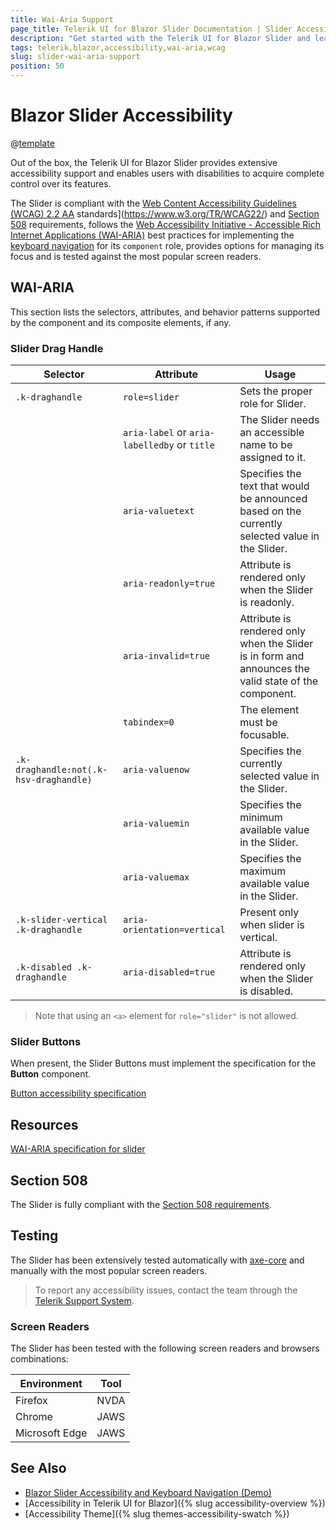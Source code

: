```yaml
---
title: Wai-Aria Support
page_title: Telerik UI for Blazor Slider Documentation | Slider Accessibility
description: "Get started with the Telerik UI for Blazor Slider and learn about its accessibility support for WAI-ARIA, Section 508, and WCAG 2.2."
tags: telerik,blazor,accessibility,wai-aria,wcag
slug: slider-wai-aria-support 
position: 50 
---
```


# Blazor Slider Accessibility

@[template](/_contentTemplates/common/parameters-table-styles.md#table-layout)



Out of the box, the Telerik UI for Blazor Slider provides extensive accessibility support and enables users with disabilities to acquire complete control over its features.


The Slider is compliant with the [Web Content Accessibility Guidelines (WCAG) 2.2  AA](https://www.w3.org/TR/WCAG22/) standards](https://www.w3.org/TR/WCAG22/) and [Section 508](http://www.section508.gov/) requirements, follows the [Web Accessibility Initiative - Accessible Rich Internet Applications (WAI-ARIA)](https://www.w3.org/WAI/ARIA/apg/) best practices for implementing the [keyboard navigation](#keyboard-navigation) for its `component` role, provides options for managing its focus and is tested against the most popular screen readers.

## WAI-ARIA


This section lists the selectors, attributes, and behavior patterns supported by the component and its composite elements, if any.

### Slider Drag Handle

| Selector | Attribute | Usage |
| -------- | --------- | ----- |
| `.k-draghandle` | `role=slider` | Sets the proper role for Slider. |
|  | `aria-label` or `aria-labelledby` or `title` | The Slider needs an accessible name to be assigned to it. |
|  | `aria-valuetext` | Specifies the text that would be announced based on the currently selected value in the Slider. |
|  | `aria-readonly=true` | Attribute is rendered only when the Slider is readonly. |
|  | `aria-invalid=true` | Attribute is rendered only when the Slider is in form and announces the valid state of the component. |
|  | `tabindex=0` | The element must be focusable. |
| `.k-draghandle:not(.k-hsv-draghandle)` | `aria-valuenow` | Specifies the currently selected value in the Slider. |
|  | `aria-valuemin` | Specifies the minimum available value in the Slider. |
|  | `aria-valuemax` | Specifies the maximum available value in the Slider. |
| `.k-slider-vertical .k-draghandle` | `aria-orientation=vertical` | Present only when slider is vertical. |
| `.k-disabled .k-draghandle` | `aria-disabled=true` | Attribute is rendered only when the Slider is disabled. |

> Note that using an `<a>` element for `role="slider"` is not allowed.

### Slider Buttons


When present, the Slider Buttons must implement the specification for the **Button** component.

[Button accessibility specification]({{button_a11y_link}})

## Resources

[WAI-ARIA specification for slider](https://www.w3.org/TR/wai-aria-1.2/#slider)

## Section 508


The Slider is fully compliant with the [Section 508 requirements](http://www.section508.gov/).

## Testing


The Slider has been extensively tested automatically with [axe-core](https://github.com/dequelabs/axe-core) and manually with the most popular screen readers.

> To report any accessibility issues, contact the team through the [Telerik Support System](https://www.telerik.com/account/support-center).

### Screen Readers


The Slider has been tested with the following screen readers and browsers combinations:

| Environment | Tool |
| ----------- | ---- |
| Firefox | NVDA |
| Chrome | JAWS |
| Microsoft Edge | JAWS |



## See Also

* [Blazor Slider Accessibility and Keyboard Navigation (Demo)](https://demos.telerik.com/blazor-ui/slider/keyboard-navigation)
* [Accessibility in Telerik UI for Blazor]({% slug accessibility-overview %})
* [Accessibility Theme]({% slug themes-accessibility-swatch %})
